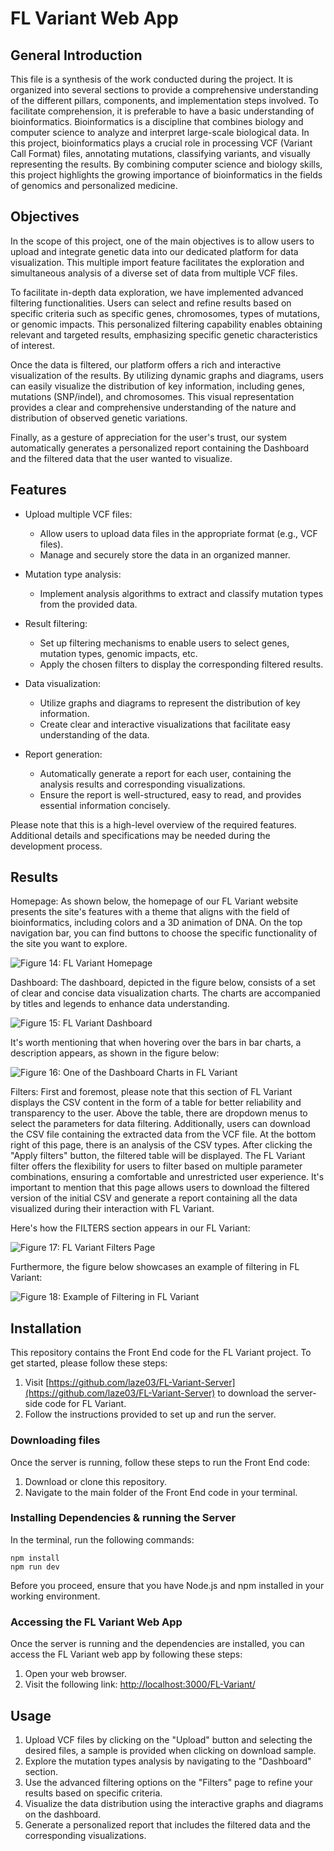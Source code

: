# FL Variant Web App

## General Introduction

This file is a synthesis of the work conducted during the project. It is organized into several sections to provide a comprehensive understanding of the different pillars, components, and implementation steps involved. To facilitate comprehension, it is preferable to have a basic understanding of bioinformatics. Bioinformatics is a discipline that combines biology and computer science to analyze and interpret large-scale biological data. In this project, bioinformatics plays a crucial role in processing VCF (Variant Call Format) files, annotating mutations, classifying variants, and visually representing the results. By combining computer science and biology skills, this project highlights the growing importance of bioinformatics in the fields of genomics and personalized medicine.

## Objectives

In the scope of this project, one of the main objectives is to allow users to upload and integrate genetic data into our dedicated platform for data visualization. This multiple import feature facilitates the exploration and simultaneous analysis of a diverse set of data from multiple VCF files.

To facilitate in-depth data exploration, we have implemented advanced filtering functionalities. Users can select and refine results based on specific criteria such as specific genes, chromosomes, types of mutations, or genomic impacts. This personalized filtering capability enables obtaining relevant and targeted results, emphasizing specific genetic characteristics of interest.

Once the data is filtered, our platform offers a rich and interactive visualization of the results. By utilizing dynamic graphs and diagrams, users can easily visualize the distribution of key information, including genes, mutations (SNP/indel), and chromosomes. This visual representation provides a clear and comprehensive understanding of the nature and distribution of observed genetic variations.

Finally, as a gesture of appreciation for the user's trust, our system automatically generates a personalized report containing the Dashboard and the filtered data that the user wanted to visualize.

## Features

- Upload multiple VCF files:

  - Allow users to upload data files in the appropriate format (e.g., VCF files).
  - Manage and securely store the data in an organized manner.

- Mutation type analysis:

  - Implement analysis algorithms to extract and classify mutation types from the provided data.

- Result filtering:

  - Set up filtering mechanisms to enable users to select genes, mutation types, genomic impacts, etc.
  - Apply the chosen filters to display the corresponding filtered results.

- Data visualization:

  - Utilize graphs and diagrams to represent the distribution of key information.
  - Create clear and interactive visualizations that facilitate easy understanding of the data.

- Report generation:
  - Automatically generate a report for each user, containing the analysis results and corresponding visualizations.
  - Ensure the report is well-structured, easy to read, and provides essential information concisely.

Please note that this is a high-level overview of the required features. Additional details and specifications may be needed during the development process.

## Results

Homepage:
As shown below, the homepage of our FL Variant website presents the site's features with a theme that aligns with the field of bioinformatics, including colors and a 3D animation of DNA. On the top navigation bar, you can find buttons to choose the specific functionality of the site you want to explore.

![Figure 14: FL Variant Homepage]("./screens/uploadpng.png")

Dashboard:
The dashboard, depicted in the figure below, consists of a set of clear and concise data visualization charts. The charts are accompanied by titles and legends to enhance data understanding.

![Figure 15: FL Variant Dashboard]("./screens/dashboard.png")

It's worth mentioning that when hovering over the bars in bar charts, a description appears, as shown in the figure below:

![Figure 16: One of the Dashboard Charts in FL Variant]("./screens/chart.png")

Filters:
First and foremost, please note that this section of FL Variant displays the CSV content in the form of a table for better reliability and transparency to the user. Above the table, there are dropdown menus to select the parameters for data filtering. Additionally, users can download the CSV file containing the extracted data from the VCF file. At the bottom right of this page, there is an analysis of the CSV types. After clicking the "Apply filters" button, the filtered table will be displayed. The FL Variant filter offers the flexibility for users to filter based on multiple parameter combinations, ensuring a comfortable and unrestricted user experience. It's important to mention that this page allows users to download the filtered version of the initial CSV and generate a report containing all the data visualized during their interaction with FL Variant.

Here's how the FILTERS section appears in our FL Variant:

![Figure 17: FL Variant Filters Page]("./screens/Table.png")

Furthermore, the figure below showcases an example of filtering in FL Variant:

![Figure 18: Example of Filtering in FL Variant]("./screens/filteredTable.png")

## Installation

This repository contains the Front End code for the FL Variant project. To get started, please follow these steps:

1. Visit [https://github.com/laze03/FL-Variant-Server](https://github.com/laze03/FL-Variant-Server) to download the server-side code for FL Variant.
2. Follow the instructions provided to set up and run the server.

### Downloading files

Once the server is running, follow these steps to run the Front End code:

1. Download or clone this repository.
2. Navigate to the main folder of the Front End code in your terminal.

### Installing Dependencies & running the Server

In the terminal, run the following commands:

```shell
npm install
npm run dev
```

Before you proceed, ensure that you have Node.js and npm installed in your working environment.

### Accessing the FL Variant Web App

Once the server is running and the dependencies are installed, you can access the FL Variant web app by following these steps:

1. Open your web browser.
2. Visit the following link: [http://localhost:3000/FL-Variant/](http://localhost:3000/FL-Variant/)

## Usage

1. Upload VCF files by clicking on the "Upload" button and selecting the desired files, a sample is provided when clicking on download sample.
2. Explore the mutation types analysis by navigating to the "Dashboard" section.
3. Use the advanced filtering options on the "Filters" page to refine your results based on specific criteria.
4. Visualize the data distribution using the interactive graphs and diagrams on the dashboard.
5. Generate a personalized report that includes the filtered data and the corresponding visualizations.
